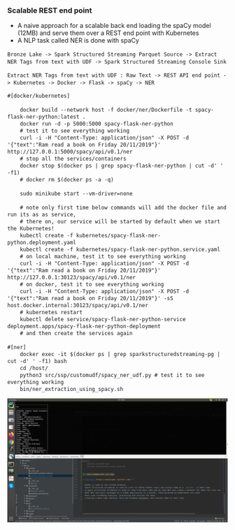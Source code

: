 ### Scalable REST end point

- A naive approach for a scalable back end loading the spaCy model (12MB) and serve them over a REST end point with Kubernetes
- A NLP task called NER is done with spaCy

`Bronze Lake -> Spark Structured Streaming Parquet Source -> Extract NER Tags from text with UDF -> Spark Structured Streaming Console Sink`

`Extract NER Tags from text with UDF : Raw Text -> REST API end point -> Kubernetes -> Docker -> Flask -> spaCy -> NER`

```
#[docker/kubernetes]

    docker build --network host -f docker/ner/Dockerfile -t spacy-flask-ner-python:latest .
    docker run -d -p 5000:5000 spacy-flask-ner-python
    # test it to see everything working
    curl -i -H "Content-Type: application/json" -X POST -d '{"text":"Ram read a book on Friday 20/11/2019"}' http://127.0.0.1:5000/spacy/api/v0.1/ner
    # stop all the services/containers
    docker stop $(docker ps | grep spacy-flask-ner-python | cut -d' ' -f1)
    # docker rm $(docker ps -a -q)
    
    sudo minikube start --vm-driver=none 
    
    # note only first time below commands will add the docker file and run its as as service,
    # there on, our service will be started by default when we start the Kubernetes!
    kubectl create -f kubernetes/spacy-flask-ner-python.deployment.yaml 
    kubectl create -f kubernetes/spacy-flask-ner-python.service.yaml
    # on local machine, test it to see everything working
    curl -i -H "Content-Type: application/json" -X POST -d '{"text":"Ram read a book on Friday 20/11/2019"}' http://127.0.0.1:30123/spacy/api/v0.1/ner
    # on docker, test it to see everything working
    curl -i -H "Content-Type: application/json" -X POST -d '{"text":"Ram read a book on Friday 20/11/2019"}' -sS host.docker.internal:30123/spacy/api/v0.1/ner
    # kubernetes restart
    kubectl delete service/spacy-flask-ner-python-service deployment.apps/spacy-flask-ner-python-deployment
    # and then create the services again

#[ner]
    docker exec -it $(docker ps | grep sparkstructuredstreaming-pg | cut -d' ' -f1) bash
    cd /host/
    python3 src/ssp/customudf/spacy_ner_udf.py # test it to see everything working
    bin/ner_extraction_using_spacy.sh
```  

![](images/ner_out.png)
